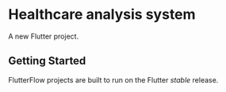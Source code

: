 # Healthcare analysis system

A new Flutter project.

## Getting Started

FlutterFlow projects are built to run on the Flutter _stable_ release.
